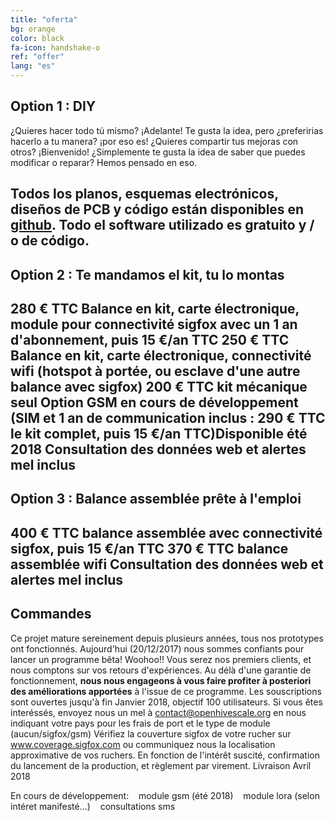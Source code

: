 ```yaml
---
title: "oferta"
bg: orange
color: black
fa-icon: handshake-o
ref: "offer"
lang: "es"
---
```


## Option 1 : DIY
¿Quieres hacer todo tú mismo? ¡Adelante!
Te gusta la idea, pero ¿preferirias hacerlo a tu manera? ¡por eso es!
¿Quieres compartir tus mejoras con otros?  ¡Bienvenido!
¿Simplemente te gusta la idea de saber que puedes modificar o reparar? Hemos pensado en eso.

Todos los planos, esquemas electrónicos, diseños de PCB y código están disponibles en [github](https://github.com/openhivescale).
Todo el software utilizado es gratuito y / o de código.
-------------------------
## Option 2 : Te mandamos el kit, tu lo montas
280 € TTC Balance en kit, carte électronique, module pour connectivité sigfox avec un 1 an d'abonnement, puis 15 €/an TTC
250 € TTC Balance en kit, carte électronique, connectivité wifi (hotspot à portée, ou esclave d'une autre balance avec sigfox)
200 € TTC kit mécanique seul
Option GSM en cours de développement (SIM et 1 an de communication inclus : 290 € TTC le kit complet, puis 15 €/an TTC)Disponible été 2018
Consultation des données web et alertes mel inclus
-------------------------
## Option 3 : Balance assemblée prête à l'emploi 
400 € TTC balance assemblée avec connectivité sigfox, puis 15 €/an TTC
370 € TTC balance assemblée wifi
Consultation des données web et alertes mel inclus
-------------------------
## Commandes 
Ce projet mature sereinement depuis plusieurs années, tous nos prototypes ont fonctionnés.
Aujourd'hui (20/12/2017) nous sommes confiants pour lancer un programme bêta! Woohoo!!
Vous serez nos premiers clients, et nous comptons sur vos retours d'expériences. 
Au délà d'une garantie de fonctionnement, **nous nous engageons à vous faire profiter à posteriori des améliorations apportées** à l'issue de ce programme.
Les souscriptions sont ouvertes jusqu'à fin Janvier 2018, objectif 100 utilisateurs. 
Si vous êtes interéssés, envoyez nous un mel à contact@openhivescale.org en nous indiquant votre pays pour les frais de port et le type de module (aucun/sigfox/gsm) 
Vérifiez la couverture sigfox de votre rucher sur www.coverage.sigfox.com ou communiquez nous la localisation approximative de vos ruchers. 
En fonction de l'intérêt suscité, confirmation du lancement de la production, et règlement par virement.
Livraison Avril 2018

En cours de développement:    module gsm (été 2018)    module lora (selon intéret manifesté...)    consultations sms
